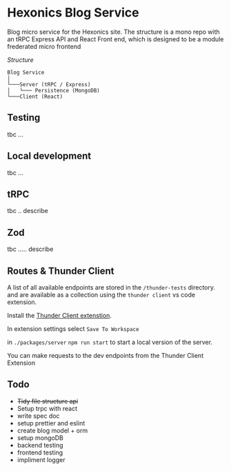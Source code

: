# Hexonics Blog Service

Blog micro service for the Hexonics site. The structure is a mono repo with an tRPC Express API and React Front end, which is designed to be a module frederated micro frontend

_Structure_

```
Blog Service
│
└───Server (tRPC / Express)
│   └─── Persistence (MongoDB)
└───Client (React)
```

## Testing

tbc ...

## Local development

tbc ...

## tRPC

tbc .. describe

## Zod

tbc ..... describe

## Routes & Thunder Client

A list of all available endpoints are stored in the `/thunder-tests` directory. and are available as a collection using the `thunder client` vs code extension.

Install the [Thunder Client extenstion](https://github.com/rangav/thunder-client-support).

In extension settings select `Save To Workspace`

in `./packages/server` `npm run start` to start a local version of the server.

You can make requests to the dev endpoints from the Thunder Client Extension

## Todo

- ~~Tidy file structure api~~
- Setup trpc with react
- write spec doc
- setup prettier and eslint
- create blog model + orm
- setup mongoDB
- backend testing
- frontend testing
- impliment logger
